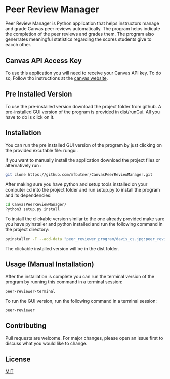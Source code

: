 # Peer Review Manager

Peer Review Manager is Python application that helps
 instructors manage and grade Canvas peer reviews automatically.
 The program helps indicate the completion of the peer reviews and grades them. 
 The program also generrates meaningful statistics regarding the scores students give to eacch other. 


## Canvas API Access Key
To use this application you will need to receive your Canvas API 
key. To do so, Follow tho instructions at the [canvas website](https://community.canvaslms.com/t5/Admin-Guide/How-do-I-obtain-an-API-access-token-in-the-Canvas-Data-Portal/ta-p/157).
## Pre Installed Version
To use the pre-installed version download the project folder from github.
A pre-installed GUI version of the program is provided in dist/runGui.
All you have to do is click on it.
## Installation
You can run the pre installed GUI version of the program by just clicking on the provided excutable file: rungui.

If you want to manually install the application download the project files or alternatively run :

```bash
git clone https://github.com/mfbutner/CanvasPeerReviewManager.git
```
After making sure you have python and setup tools installed on your computer 
cd into the project folder and run setup.py to install the program and its dependencies:
```bash
cd CanvasPeerReviewManager/
Python3 setup.py install  
```
 To install the clickable version similar to the one already provided make sure you have pyinstaller and python installed and
 run the following command in the project directory:
 ```bash
pyinstaller -F --add-data "peer_reviewer_program/davis_cs.jpg:peer_reviewer_program" --hidden-import='pkg_resources.py2_warn' peer_reviewer_program/rungui.py --onefile --clean --windowed
```
The clickable installed version will be in the dist folder.
## Usage (Manual Installation)
After the installation is complete you can run the terminal version of the program by running this command in a terminal session:
```bash
peer-reviewer-terminal
```
To run the GUI version, run the following command in a terminal session:
```bash
peer-reviewer
```

## Contributing
Pull requests are welcome. For major changes, please open an issue first to discuss what you would like to change.


## License
[MIT](https://choosealicense.com/licenses/mit/)

